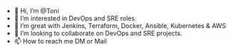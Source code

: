 - 👋 Hi, I’m @Toni
- 👀 I’m interested in DevOps and SRE roles.
- 🌱 I’m great with Jenkins, Terraform, Docker, Ansible, Kubernetes & AWS
- 💞️ I’m looking to collaborate on DevOps and SRE projects.
- 📫 How to reach me DM or Mail 
<!---
Toni744/Toni744 is a ✨ special ✨ repository because its `README.md` (this file) appears on your GitHub profile.
You can click the Preview link to take a look at your changes.
--->
